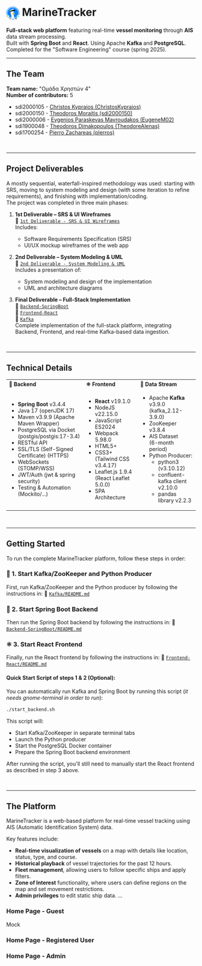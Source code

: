 <h1>
    <img src="https://github.com/sdi2000150/MarineTracker/blob/main/1st%20Deliverable%20-%20SRS%20&%20UI%20Wireframes/UI_Wireframes/Logo.png" alt="Logo" width="35" style="vertical-align: middle;"/> MarineTracker
</h1>
<strong>Full-stack web platform</strong> featuring real-time <strong>vessel monitoring</strong> through <strong>AIS</strong> data stream processing. <br>
Built with <strong>Spring Boot</strong> and <strong>React</strong>. Using Apache <strong>Kafka</strong> and <strong>PostgreSQL</strong>. <br>
Completed for the "Software Engineering" course (spring 2025). 

<br>

---

## The Team 
**Team name:** "Ομάδα Χρηστών 4" <br>
**Number of contributors:** 5
- sdi2000105 - [Christos Kypraios (ChristosKypraios)](https://github.com/ChristosKypraios)
- sdi2000150 - [Theodoros Moraitis (sdi2000150)](https://github.com/sdi2000150)
- sdi2000006 - [Evgenios Paraskevas Mavroudakos (EugeneM02)](https://github.com/EugeneM02)
- sdi1900048 - [Theodoros Dimakopoulos (TheodoreAlenas)](https://github.com/TheodoreAlenas)
- sdi1700254 - [Pierro Zachareas (plerros)](https://github.com/plerros)

<br>

---

## Project Deliverables

A mostly sequential, waterfall-inspired methodology was used: starting with SRS, 
moving to system modeling and design (with some iteration to refine requirements), 
and finishing with implementation/coding. <br>
The project was completed in three main phases:

1. **1st Deliverable – SRS & UI Wireframes**  
   📁 [`1st Deliverable - SRS & UI Wireframes`](./1st%20Deliverable%20-%20SRS%20&%20UI%20Wireframes)  
   Includes:  
   - Software Requirements Specification (SRS)  
   - UI/UX mockup wireframes of the web app

2. **2nd Deliverable – System Modeling & UML**  
   📁 [`2nd Deliverable - System Modeling & UML`](./2nd%20Deliverable%20-%20System%20Modeling%20&%20UML)  
   Includes a presentation of:  
   - System modeling and design of the implementation
   - UML and architecture diagrams 

3. **Final Deliverable – Full-Stack Implementation**  
   📁 [`Backend-SpringBoot`](./Backend-SpringBoot)  
   📁 [`Frontend-React`](./Frontend-React)  
   📁 [`Kafka`](./Kafka)  
   Complete implementation of the full-stack platform, integrating Backend, Frontend, and real-time Kafka-based data ingestion.

<br>

---

## Technical Details

<table>
  <tr>
    <th align="left">🌱 Backend</th>
    <th align="left">⚛️ Frontend</th>
    <th align="left">🦑 Data Stream</th>
  </tr>
  <tr>
    <td>
      <ul>
        <li><strong>Spring Boot</strong> v3.4.4</li>
        <li>Java 17 (openJDK 17)</li>
        <li>Maven v3.9.9 (Apache Maven Wrapper)</li>
        <li>PostgreSQL via Docket (postgis/postgis:17-3.4)</li>
        <li>RESTful API</li>
        <li>SSL/TLS (Self-Signed Certificate) (HTTPS)</li>
        <li>WebSockets (STOMP/WSS)</li>
        <li>JWT/Auth (jwt & spring security)</li>
        <li>Testing & Automation (Mockito/...)</li>
      </ul>
    </td>
    <td>
      <ul>
        <li><strong>React</strong> v19.1.0</li>
        <li>NodeJS v22.15.0</li>
        <li>JavaScript ES2024</li>
        <li>Webpack	5.98.0</li>
        <li>HTML5+</li>
        <li>CSS3+ (Tailwind CSS v3.4.17)</li>
        <li>Leaflet.js 1.9.4 (React Leaflet	5.0.0)</li>
        <li>SPA Architecture</li>
      </ul>
    </td>
    <td>
      <ul>
        <li>Apache <strong>Kafka</strong> v3.9.0 <br>(kafka_2.12-3.9.0)</li>
        <li>ZooKeeper v3.8.4</li>
        <li>AIS Dataset <br>(6-month period)</li>
        <li>Python Producer:
          <ul>
            <li>python3 (v3.10.12)</li>
            <li>confluent-kafka client v2.10.0</li>
            <li>pandas library v2.2.3</li>
          </ul>
        </li>
      </ul>
    </td>
  </tr>
</table>

<br>

---

## Getting Started

To run the complete MarineTracker platform, follow these steps in order:

### 🦑 1. Start Kafka/ZooKeeper and Python Producer
First, run Kafka/ZooKeeper and the Python producer by following the instructions in:
📁 [`Kafka/README.md`](./Kafka/README.md)

### 🌱 2. Start Spring Boot Backend
Then run the Spring Boot backend by following the instructions in:
📁 [`Backend-SpringBoot/README.md`](./Backend-SpringBoot/README.md)

### ⚛️ 3. Start React Frontend
Finally, run the React frontend by following the instructions in:
📁 [`Frontend-React/README.md`](./Frontend-React/README.md)


#### Quick Start Script of steps 1 & 2 (Optional):
You can automatically run Kafka and Spring Boot by running this script (*it needs gnome-terminal in order to run*):
```bash
./start_backend.sh
```
This script will:
- Start Kafka/ZooKeeper in separate terminal tabs
- Launch the Python producer
- Start the PostgreSQL Docker container
- Prepare the Spring Boot backend environment

After running the script, you'll still need to manually start the React frontend as described in step 3 above.

<br>

---

## The Platform
MarineTracker is a web-based platform for real-time vessel tracking using AIS (Automatic Identification System) data. 

Key features include:
- **Real-time visualization of vessels** on a map with details like location, status, type, and course.
- **Historical playback** of vessel trajectories for the past 12 hours.
- **Fleet management**, allowing users to follow specific ships and apply filters.
- **Zone of Interest** functionality, where users can define regions on the map and set movement restrictions.
- **Admin privileges** to edit static ship data.
...

### Home Page - Guest
Mock

### Home Page - Registered User

### Home Page - Admin
